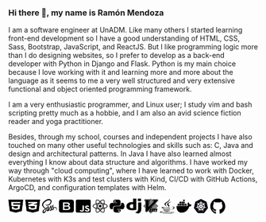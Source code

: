 ### Hi there 👋, my name is Ramón Mendoza
I am a software engineer at UnADM. Like many others I started learning front-end development so I have a good understanding of HTML, CSS, Sass, Bootstrap, JavaScript, and ReactJS. But I like programming logic more than I do designing websites, so I prefer to develop as a back-end developer with Python in Django and Flask. Python is my main choice because I love working with it and learning more and more about the language as it seems to me a very well structured and very extensive functional and object oriented programming framework.

I am a very enthusiastic programmer, and Linux user; I study vim and bash scripting pretty much as a hobbie, and I am also an avid science fiction reader and yoga practitioner.

Besides, through my school, courses and independent projects I have also touched on many other useful technologies and skills such as: C, Java and design and architectural patterns. In Java I have also learned almost everything I know about data structure and algorithms. I have worked my way through "cloud computing", where I have learned to work with Docker, Kubernetes with K3s and test clusters with Kind, CI/CD with GitHub Actions, ArgoCD, and configuration templates with Helm.



<img src="https://github.com/JoseRamonMendoza/joseramonmendoza/blob/main/icons/html5-brands.svg" alt="html5" width="30" height="30">    <img src="https://github.com/JoseRamonMendoza/joseramonmendoza/blob/main/icons/css3-alt-brands.svg" alt="css" width="30" height="30">   <img src="https://github.com/JoseRamonMendoza/joseramonmendoza/blob/main/icons/sass-brands.svg" alt="sass" width="30" height="30">    <img src="https://github.com/JoseRamonMendoza/joseramonmendoza/blob/main/icons/bootstrap-brands.svg" alt="bootstrap" width="30" height="30">    <img src="https://github.com/JoseRamonMendoza/joseramonmendoza/blob/main/icons/js-square-brands.svg" alt="javascript" width="30" height="30">   <img src="https://github.com/JoseRamonMendoza/joseramonmendoza/blob/main/icons/react-brands.svg" alt="react" width="30" height="30">    <img src="https://github.com/JoseRamonMendoza/joseramonmendoza/blob/main/icons/python-brands.svg" alt="python" width="30" height="30">    <img src="https://github.com/JoseRamonMendoza/joseramonmendoza/blob/main/icons/django.png" alt="django" width="30" height="30">   <img src="https://github.com/JoseRamonMendoza/joseramonmendoza/blob/main/icons/vim.png" alt="vim" width="30" height="30">   <img src="https://github.com/JoseRamonMendoza/joseramonmendoza/blob/main/icons/java-brands.svg" alt="java" width="30" height="30">    <img src="https://github.com/JoseRamonMendoza/joseramonmendoza/blob/main/icons/docker-brands.svg" alt="docker" width="30" height="30">    <img src="https://github.com/JoseRamonMendoza/joseramonmendoza/blob/main/icons/kubernetes.png" alt="kubernetes" width="30" height="30">   <img src="https://github.com/JoseRamonMendoza/joseramonmendoza/blob/main/icons/github.png" alt="gihub" width="30" height="30"> 



<!--
**JoseRamonMendoza/joseramonmendoza** is a ✨ _special_ ✨ repository because its `README.md` (this file) appears on your GitHub profile.

Here are some ideas to get you started:
<img src="" alt="" width="30" height="30">

- 🔭 I’m currently working on ...
- 🌱 I’m currently learning ...
- 👯 I’m looking to collaborate on ...
- 🤔 I’m looking for help with ...
- 💬 Ask me about ...
- 📫 How to reach me: ...
- 😄 Pronouns: ...
- ⚡ Fun fact: ...
-->
